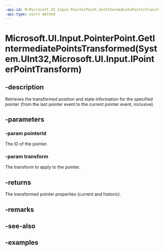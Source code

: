 ```yaml
---
-api-id: M:Microsoft.UI.Input.PointerPoint.GetIntermediatePointsTransformed(System.UInt32,Microsoft.UI.Input.IPointerPointTransform)
-api-type: winrt method
---
```


# Microsoft.UI.Input.PointerPoint.GetIntermediatePointsTransformed(System.UInt32,Microsoft.UI.Input.IPointerPointTransform)

<!--
public static System.Collections.Generic.IList<Microsoft.UI.Input.PointerPoint> GetIntermediatePointsTransformed (uint pointerId, Microsoft.UI.Input.IPointerPointTransform transform);
-->

## -description

Retrieves the transformed position and state information for the specified pointer (from the last pointer event to the current pointer event, inclusive).

## -parameters

### -param pointerId

The ID of the pointer.

### -param transform

The transform to apply to the pointer.

## -returns

The transformed pointer properties (current and historic).

## -remarks

## -see-also

## -examples
